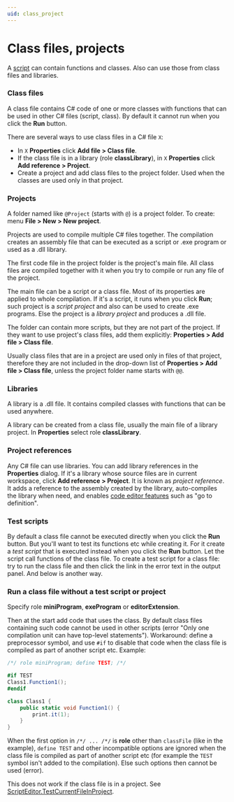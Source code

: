 ```yaml
---
uid: class_project
---
```


# Class files, projects
A [script](xref:script) can contain functions and classes. Also can use those from class files and libraries.

### Class files
A class file contains C# code of one or more classes with functions that can be used in other C# files (script, class). By default it cannot run when you click the **Run** button.

There are several ways to use class files in a C# file `X`:
- In `X` **Properties** click **Add file > Class file**.
- If the class file is in a library (role **classLibrary**), in `X` **Properties** click **Add reference > Project**.
- Create a project and add class files to the project folder. Used when the classes are used only in that project.

### Projects
A folder named like `@Project` (starts with `@`) is a project folder. To create: menu **File > New > New project**.

Projects are used to compile multiple C# files together. The compilation creates an assembly file that can be executed as a script or .exe program or used as a .dll library.

The first code file in the project folder is the project's main file. All class files are compiled together with it when you try to compile or run any file of the project.

The main file can be a script or a class file. Most of its properties are applied to whole compilation. If it's a script, it runs when you click **Run**; such project is a *script project* and also can be used to create .exe programs. Else the project is a *library project* and produces a .dll file.

The folder can contain more scripts, but they are not part of the project. If they want to use project's class files, add them explicitly: **Properties > Add file > Class file**.

Usually class files that are in a project are used only in files of that project, therefore they are not included in the drop-down list of **Properties > Add file > Class file**, unless the project folder name starts with `@@`.

### Libraries
A library is a .dll file. It contains compiled classes with functions that can be used anywhere.

A library can be created from a class file, usually the main file of a library project. In **Properties** select role **classLibrary**.

### Project references
Any C# file can use libraries. You can add library references in the **Properties** dialog. If it's a library whose source files are in current workspace, click **Add reference > Project**. It is known as *project reference*. It adds a reference to the assembly created by the library, auto-compiles the library when need, and enables [code editor features](xref:code_editor) such as "go to definition".

### Test scripts
By default a class file cannot be executed directly when you click the **Run** button. But you'll want to test its functions etc while creating it. For it create a *test script* that is executed instead when you click the **Run** button. Let the script call functions of the class file. To create a test script for a class file: try to run the class file and then click the link in the error text in the output panel. And below is another way.

### Run a class file without a test script or project
Specify role **miniProgram**, **exeProgram** or **editorExtension**.

Then at the start add code that uses the class. By default class files containing such code cannot be used in other scripts (error "Only one compilation unit can have top-level statements"). Workaround: define a preprocessor symbol, and use `#if` to disable that code when the class file is compiled as part of another script etc. Example:

```csharp
/*/ role miniProgram; define TEST; /*/

#if TEST
Class1.Function1();
#endif

class Class1 {
	public static void Function1() {
		print.it(1);
	}
}
```

When the first option in `/*/ ... /*/` is **role** other than `classFile` (like in the example), `define TEST` and other incompatible options are ignored when the class file is compiled as part of another script etc (for example the `TEST` symbol isn't added to the compilation). Else such options then cannot be used (error).

This does not work if the class file is in a project. See [ScriptEditor.TestCurrentFileInProject]().
